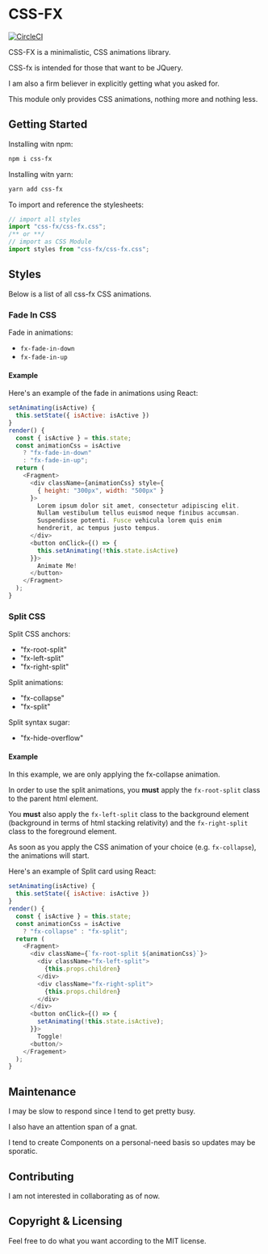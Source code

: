 # CSS-FX
[![CircleCI](https://circleci.com/gh/paulckim/css-fx/tree/master.svg?style=svg)](https://circleci.com/gh/paulckim/css-fx/tree/master)

CSS-FX is a minimalistic, CSS animations library.

CSS-fx is intended for those that want to be JQuery.

I am also a firm believer in explicitly getting what you asked for.

This module only provides CSS animations, nothing more and nothing less.

## Getting Started
Installing witn npm:
```bash
npm i css-fx
```

Installing witn yarn:
```bash
yarn add css-fx
```

To import and reference the stylesheets:
```js
// import all styles
import "css-fx/css-fx.css";
/** or **/
// import as CSS Module
import styles from "css-fx/css-fx.css";
```

## Styles
Below is a list of all css-fx CSS animations.

### Fade In CSS
Fade in animations:
* `fx-fade-in-down`
* `fx-fade-in-up`

#### Example
Here's an example of the fade in animations using React:
```js
setAnimating(isActive) {
  this.setState({ isActive: isActive })
}
render() {
  const { isActive } = this.state;
  const animationCss = isActive 
    ? "fx-fade-in-down" 
    : "fx-fade-in-up";
  return (
    <Fragment>
      <div className={animationCss} style={
        { height: "300px", width: "500px" }
      }>
        Lorem ipsum dolor sit amet, consectetur adipiscing elit. 
        Nullam vestibulum tellus euismod neque finibus accumsan. 
        Suspendisse potenti. Fusce vehicula lorem quis enim 
        hendrerit, ac tempus justo tempus.
      </div>
      <button onClick={() => {
        this.setAnimating(!this.state.isActive)
      }}>
        Animate Me!
      </button>
    </Fragment>
  );
}
```

### Split CSS
Split CSS anchors:
* "fx-root-split"
* "fx-left-split"
* "fx-right-split"

Split animations:
* "fx-collapse"
* "fx-split"

Split syntax sugar:
* "fx-hide-overflow"

#### Example
In this example, we are only applying the fx-collapse animation. 

In order to use the split animations, you **must** apply the `fx-root-split` 
class to the parent html element.

You **must** also apply the `fx-left-split` class to the background element 
(background in terms of html stacking relativity) and the `fx-right-split` 
class to the foreground element.

As soon as you apply the CSS animation of your choice (e.g. `fx-collapse`), 
the animations will start.

Here's an example of Split card using React:
```js
setAnimating(isActive) {
  this.setState({ isActive: isActive })
}
render() {
  const { isActive } = this.state;
  const animationCss = isActive 
    ? "fx-collapse" : "fx-split";
  return (
    <Fragment>
      <div className={`fx-root-split ${animationCss}`}>
        <div className="fx-left-split">
          {this.props.children}
        </div>
        <div className="fx-right-split">
          {this.props.children}
        </div>
      </div>
      <button onClick={() => {
        setAnimating(!this.state.isActive);
      }}>
        Toggle!
      <button/>
    </Fragement>
  );
}
```

## Maintenance
I may be slow to respond since I tend to get pretty busy.

I also have an attention span of a gnat.

I tend to create Components on a personal-need basis so updates may be sporatic.

## Contributing
I am not interested in collaborating as of now.

## Copyright & Licensing
Feel free to do what you want according to the MIT license.
